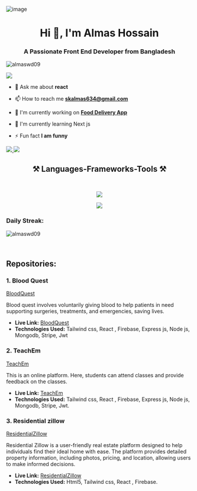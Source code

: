 ![image](https://github.com/AlmasWD09/AlmasWD09/assets/155298800/2d7776f1-feb2-4de2-93e6-0ec9acee5418)
<h1 align="center">Hi 👋, I'm Almas Hossain</h1>
<h3 align="center">A Passionate Front End Developer from Bangladesh</h3>
<p align="left"> <img src="https://komarev.com/ghpvc/?username=almaswd09&label=Profile%20views&color=0e75b6&style=flat" alt="almaswd09" /> </p>
 <img align"right" src="(https://github.com/AlmasWD09/AlmasWD09/assets/155298800/312c40be-9691-420a-ae3d-0e5acdb7ae37)" />
 
- 💬 Ask me about **react**

- 📫 How to reach me **skalmas634@gmail.com**

* 🌱 I'm currently working on **[Food Delivery App](https://github.com/AlmasWD09/food-delivary-app)**
  
* 🔭 I'm currently learning Next js
  
- ⚡ Fun fact **I am funny**

<div>
    <a href="https://www.linkedin.com/in/almas-hossain" target="_blank">
    <img src="https://img.shields.io/badge/LinkedIn-0077B5?style=for-the-badge&logo=linkedin&logoColor=white" target="_blank" />
  </a>
    <a href="#" target="_blank">
     <img src="https://img.shields.io/badge/Portfolio-FF5722?style=for-the-badge&logo=todoist&logoColor=white" target="_blank" />
  </a>
</div>

<h2 align="center">⚒️ Languages-Frameworks-Tools ⚒️</h2>
<br/>
<div align="center">
    <p><img src="https://skillicons.dev/icons?i=vscode,git,github,figma" /></p>
    <p><img src="https://skillicons.dev/icons?i=html,css,tailwind,javascript,react,firebase,express,nextjs,mongodb" /></p>
</div>

<h3>Daily Streak: </h3>
<p><img align="center" src="https://github-readme-streak-stats.herokuapp.com/?user=almaswd09&" alt="almaswd09" /></p>
<br/>

<h2> Repositories: </h2> 

<h3>1. Blood Quest </h3>

[BloodQuest](https://github.com/AlmasWD09/blood-quest-client-site)

Blood quest involves voluntarily giving blood to help patients in need supporting surgeries, treatments, and emergencies, saving lives.

- **Live Link:** [BloodQuest](https://blood-quest.web.app/)
- **Technologies Used:** Tailwind css, React , Firebase, Express js, Node js, Mongodb, Stripe, Jwt
  
<h3>2. TeachEm </h3> 

[TeachEm](https://github.com/AlmasWD09/teachEm-client-site)

This is an online platform. Here, students can attend  classes and provide feedback on the classes.

- **Live Link:** [TeachEm](https://teach-em-client-site.vercel.app/)
- **Technologies Used:** Tailwind css, React , Firebase, Express js, Node js, Mongodb, Stripe, Jwt.

<h3>3. Residential zillow </h3> 

[ResidentialZillow](https://github.com/AlmasWD09/residential-zillow)

Residential Zillow is a user-friendly real estate platform designed to help individuals find their ideal home with ease.
The platform provides detailed property information, including photos, pricing, and location, allowing users to make informed decisions.

- **Live Link:** [ResidentialZillow](https://residential-zillow.vercel.app/)
- **Technologies Used:** Html5, Tailwind css, React , Firebase.





